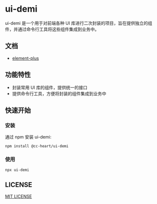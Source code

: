 # ui-demi

ui-demi 是一个用于对前端各种 UI 库进行二次封装的项目，旨在提供独立的组件，并通过命令行工具将这些组件集成到业务中。

## 文档

- [element-plus](https://cc-hearts.github.io/ui-demi/element-plus)

## 功能特性

- 封装常用 UI 库的组件，提供统一的接口
- 提供命令行工具，方便将封装的组件集成到业务中

## 快速开始

### 安装

通过 npm 安装 ui-demi:

```shell
npm install @cc-heart/ui-demi
```

### 使用

```shell
npx ui-demi
```

## LICENSE

[MIT LICENSE](./LICENSE)
